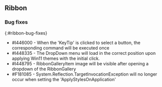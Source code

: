 ## Ribbon

### Bug fixes
{:#ribbon-bug-fixes}

* \#I446000 - When the 'KeyTip' is clicked to select a button, the corresponding command will be executed once
* \#I448335 - The DropDown menu will load in the correct position upon applying Win11 themes with the initial click.
* \#I448795 - RibbonGalleryItem image will be visible after opening a dropdown of the RibbonGallery
* \#F181085 - System.Reflection.TargetInvocationException will no longer occur when setting the 'ApplyStylesOnApplication'
